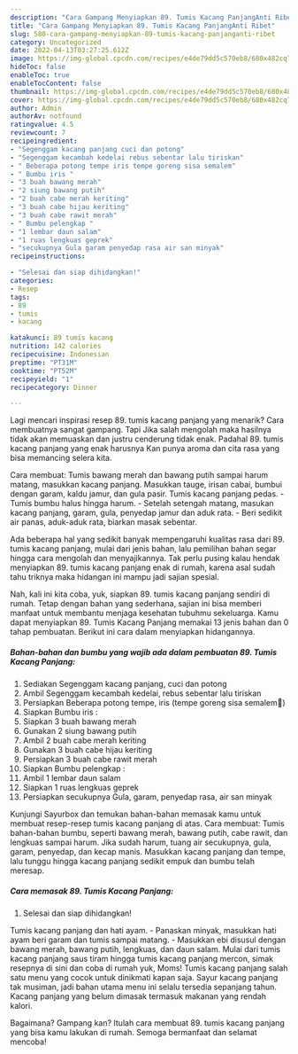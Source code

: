 ```yaml
---
description: "Cara Gampang Menyiapkan 89. Tumis Kacang PanjangAnti Ribet"
title: "Cara Gampang Menyiapkan 89. Tumis Kacang PanjangAnti Ribet"
slug: 580-cara-gampang-menyiapkan-89-tumis-kacang-panjanganti-ribet
category: Uncategorized
date: 2022-04-13T03:27:25.612Z
image: https://img-global.cpcdn.com/recipes/e4de79dd5c570eb8/680x482cq70/89-tumis-kacang-panjang-foto-resep-utama.jpg
hideToc: false
enableToc: true
enableTocContent: false
thumbnail: https://img-global.cpcdn.com/recipes/e4de79dd5c570eb8/680x482cq70/89-tumis-kacang-panjang-foto-resep-utama.jpg
cover: https://img-global.cpcdn.com/recipes/e4de79dd5c570eb8/680x482cq70/89-tumis-kacang-panjang-foto-resep-utama.jpg
author: Admin
authorAv: notfound
ratingvalue: 4.5
reviewcount: 7
recipeingredient:
- "Segenggam kacang panjang cuci dan potong"
- "Segenggam kecambah kedelai rebus sebentar lalu tiriskan"
- " Beberapa potong tempe iris tempe goreng sisa semalem"
- " Bumbu iris "
- "3 buah bawang merah"
- "2 siung bawang putih"
- "2 buah cabe merah keriting"
- "3 buah cabe hijau keriting"
- "3 buah cabe rawit merah"
- " Bumbu pelengkap "
- "1 lembar daun salam"
- "1 ruas lengkuas geprek"
- "secukupnya Gula garam penyedap rasa air san minyak"
recipeinstructions:

- "Selesai dan siap dihidangkan!"
categories:
- Resep
tags:
- 89
- tumis
- kacang

katakunci: 89 tumis kacang 
nutrition: 142 calories
recipecuisine: Indonesian
preptime: "PT31M"
cooktime: "PT52M"
recipeyield: "1"
recipecategory: Dinner

---
```



Lagi mencari inspirasi resep 89. tumis kacang panjang yang menarik? Cara membuatnya sangat gampang. Tapi Jika salah mengolah maka hasilnya tidak akan memuaskan dan justru cenderung tidak enak. Padahal 89. tumis kacang panjang yang enak harusnya Kan punya aroma dan cita rasa yang bisa memancing selera kita.


Cara membuat: Tumis bawang merah dan bawang putih sampai harum matang, masukkan kacang panjang. Masukkan tauge, irisan cabai, bumbui dengan garam, kaldu jamur, dan gula pasir. Tumis kacang panjang pedas. - Tumis bumbu halus hingga harum. - Setelah setengah matang, masukan kacang panjang, garam, gula, penyedap jamur dan aduk rata. - Beri sedikit air panas, aduk-aduk rata, biarkan masak sebentar.

Ada beberapa hal yang sedikit banyak mempengaruhi kualitas rasa dari 89. tumis kacang panjang, mulai dari jenis bahan, lalu pemilihan bahan segar hingga cara mengolah dan menyajikannya. Tak perlu pusing kalau hendak menyiapkan 89. tumis kacang panjang enak di rumah, karena asal sudah tahu triknya maka hidangan ini mampu jadi sajian spesial.


Nah, kali ini kita coba, yuk, siapkan 89. tumis kacang panjang sendiri di rumah. Tetap dengan bahan yang sederhana, sajian ini bisa memberi manfaat untuk membantu menjaga kesehatan tubuhmu sekeluarga. Kamu dapat menyiapkan 89. Tumis Kacang Panjang memakai 13 jenis bahan dan 0 tahap pembuatan. Berikut ini cara dalam menyiapkan hidangannya.

<!--inarticleads1-->

##### Bahan-bahan dan bumbu yang wajib ada dalam pembuatan 89. Tumis Kacang Panjang:

1. Sediakan Segenggam kacang panjang, cuci dan potong
1. Ambil Segenggam kecambah kedelai, rebus sebentar lalu tiriskan
1. Persiapkan  Beberapa potong tempe, iris (tempe goreng sisa semalem🙈)
1. Siapkan  Bumbu iris :
1. Siapkan 3 buah bawang merah
1. Gunakan 2 siung bawang putih
1. Ambil 2 buah cabe merah keriting
1. Gunakan 3 buah cabe hijau keriting
1. Persiapkan 3 buah cabe rawit merah
1. Siapkan  Bumbu pelengkap :
1. Ambil 1 lembar daun salam
1. Siapkan 1 ruas lengkuas geprek
1. Persiapkan secukupnya Gula, garam, penyedap rasa, air san minyak


Kunjungi Sayurbox dan temukan bahan-bahan memasak kamu untuk membuat resep-resep tumis kacang panjang di atas. Cara membuat: Tumis bahan-bahan bumbu, seperti bawang merah, bawang putih, cabe rawit, dan lengkuas sampai harum. Jika sudah harum, tuang air secukupnya, gula, garam, penyedap, dan kecap manis. Masukkan kacang panjang dan tempe, lalu tunggu hingga kacang panjang sedikit empuk dan bumbu telah meresap. 

<!--inarticleads2-->

##### Cara memasak 89. Tumis Kacang Panjang:


1. Selesai dan siap dihidangkan!

Tumis kacang panjang dan hati ayam. - Panaskan minyak, masukkan hati ayam beri garam dan tumis sampai matang. - Masukkan ebi disusul dengan bawang merah, bawang putih, lengkuas, dan daun salam. Mulai dari tumis kacang panjang saus tiram hingga tumis kacang panjang mercon, simak resepnya di sini dan coba di rumah yuk, Moms! Tumis kacang panjang salah satu menu yang cocok untuk dinikmati kapan saja. Sayur kacang panjang tak musiman, jadi bahan utama menu ini selalu tersedia sepanjang tahun. Kacang panjang yang belum dimasak termasuk makanan yang rendah kalori. 

Bagaimana? Gampang kan? Itulah cara membuat 89. tumis kacang panjang yang bisa kamu lakukan di rumah. Semoga bermanfaat dan selamat mencoba!
